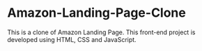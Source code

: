 # Amazon-Landing-Page-Clone
This is a clone of Amazon Landing Page. This front-end project is developed using HTML, CSS and JavaScript.
